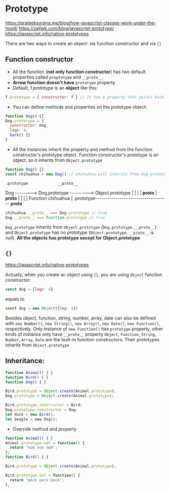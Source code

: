 # Prototype

<https://prateeksurana.me/blog/how-javascript-classes-work-under-the-hood/>
<https://zellwk.com/blog/javascript-prototype/>
<https://javascript.info/native-prototypes>

There are two ways to create an object: via function constructor and via `{}`

## Function constructor

- All the function (**not only function constructor**) has two default properties called `proptotype` and `__proto__`.
- **Arrow function doesn't have** `prototype` property
- Default, f.prototype is an **object** like this:

```javascript
f.prototype = { constructor: f } // It has a property that points back to the function itself
```

- You can define methods and properties on the prototype object:

```javascript
function Dog() {}
Dog.prototype = {
  constructor: Dog,
  legs: 4,
  bark() {}
}
```

- All the instances inherit the property and method from the function constructor's prototype object. Function constructor's prototype is an object, so it inherits from `Object.prototype`

```javascript
function Dog() {}
const chihuahua = new Dog() // chihuahua will inherits from Dog.prototype
```
    .prototype             __proto__
Dog --------> Dog.prototype ---------> Object.prototype
 |                |                          |
 | __proto__      | __proto__                |
 |                |                          |
Function      chihuahua                      |
.prototype------------------------------------
                      __proto__ 

```javascript
chihuahua.__proto__ === Dog.prototype // true
Dog.__proto__ === Function.prototype // true
```

`Dog.prototype` inherits from `Object.prototype` (`Dog.prototype.__proto__`) and `Object.prototype` has no prototype (`Object.prototype.__proto__` is null). **All the objects has prototype except for Object.prototype**

## `{}`

<https://javascript.info/native-prototypes>

Actually, when you create an object using `{}`, you are using `Object` function constructor:

```javascript
const dog = {legs: 4}
```

equals to

```javascript
const dog = new Object({leg: 4})
```

Besides object, function, string, number, array, date can also be defined with `new Number()`, `new String()`, `new Array()`, `new Date()`, `new Function()`, respectively. Only instance of `new Function()` has `prototype` property, other kinds of instance only have `__proto__` property
`Object`, `Function`, `String`, `Number`, `Array`, `Date` are the built-in function constructors. Their prototypes inherits from `Object.prototype`

## Inheritance:

```javascript
function Animal() { }
function Bird() { }
function Dog() { }

Bird.prototype = Object.create(Animal.prototype);
Dog.prototype = Object.create(Animal.prototype);

Bird.prototype.constructor = Bird;
Dog.prototype.constructor = Dog;
let duck = new Bird();
let beagle = new Dog();
```

- Override method and property

```javascript
function Animal() { }
Animal.prototype.eat = function() {
  return "nom nom nom";
};
function Bird() { }

Bird.prototype = Object.create(Animal.prototype);

Bird.prototype.eat = function() {
  return "peck peck peck";
};
```
